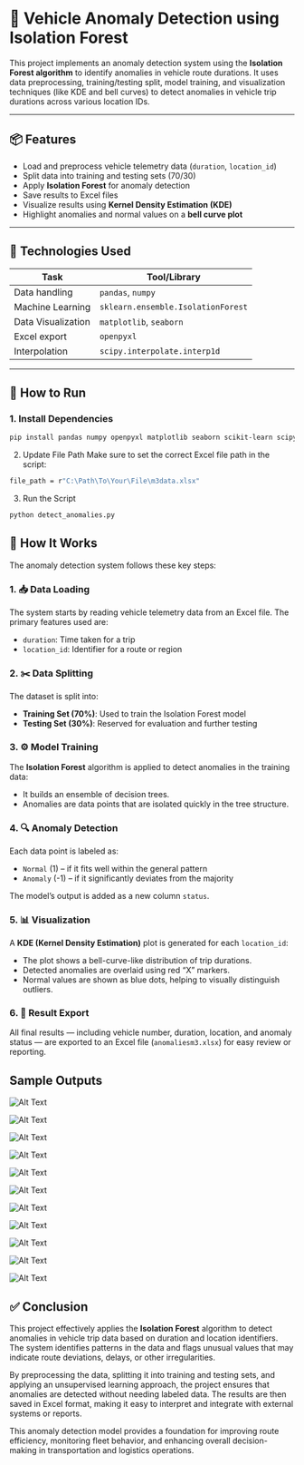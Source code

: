 # 🚗 Vehicle Anomaly Detection using Isolation Forest

This project implements an anomaly detection system using the **Isolation Forest algorithm** to identify anomalies in vehicle route durations. It uses data preprocessing, training/testing split, model training, and visualization techniques (like KDE and bell curves) to detect anomalies in vehicle trip durations across various location IDs.

---

## 📦 Features

- Load and preprocess vehicle telemetry data (`duration`, `location_id`)
- Split data into training and testing sets (70/30)
- Apply **Isolation Forest** for anomaly detection
- Save results to Excel files
- Visualize results using **Kernel Density Estimation (KDE)**
- Highlight anomalies and normal values on a **bell curve plot**

---

## 🧠 Technologies Used

| Task                     | Tool/Library         |
|--------------------------|----------------------|
| Data handling            | `pandas`, `numpy`    |
| Machine Learning         | `sklearn.ensemble.IsolationForest` |
| Data Visualization       | `matplotlib`, `seaborn` |
| Excel export             | `openpyxl`           |
| Interpolation            | `scipy.interpolate.interp1d` |

---

## 🚀 How to Run

### 1. Install Dependencies

```bash
pip install pandas numpy openpyxl matplotlib seaborn scikit-learn scipy
```
2. Update File Path
Make sure to set the correct Excel file path in the script:

```bash
file_path = r"C:\Path\To\Your\File\m3data.xlsx"
```
3. Run the Script
```bash
python detect_anomalies.py
```
## 🧠 How It Works

The anomaly detection system follows these key steps:

### 1. 📥 Data Loading
The system starts by reading vehicle telemetry data from an Excel file. The primary features used are:
- `duration`: Time taken for a trip
- `location_id`: Identifier for a route or region

### 2. ✂️ Data Splitting
The dataset is split into:
- **Training Set (70%)**: Used to train the Isolation Forest model
- **Testing Set (30%)**: Reserved for evaluation and further testing

### 3. ⚙️ Model Training
The **Isolation Forest** algorithm is applied to detect anomalies in the training data:
- It builds an ensemble of decision trees.
- Anomalies are data points that are isolated quickly in the tree structure.

### 4. 🔍 Anomaly Detection
Each data point is labeled as:
- `Normal` (1) – if it fits well within the general pattern
- `Anomaly` (-1) – if it significantly deviates from the majority

The model’s output is added as a new column `status`.

### 5. 📊 Visualization
A **KDE (Kernel Density Estimation)** plot is generated for each `location_id`:
- The plot shows a bell-curve-like distribution of trip durations.
- Detected anomalies are overlaid using red “X” markers.
- Normal values are shown as blue dots, helping to visually distinguish outliers.

### 6. 💾 Result Export
All final results — including vehicle number, duration, location, and anomaly status — are exported to an Excel file (`anomaliesm3.xlsx`) for easy review or reporting.

## Sample Outputs

![Alt Text](https://github.com/VinothaRamkumar27/Real-Time-Vehicle-Route-Deviation-Detection-Using-Isolation-Forest/blob/249b36f8d37315bb07f691f3cddd0c7db5e36719/Real-Time-Vehicle-Route-Deviation-Detection-Using-Isolation-For/Sample%20outputs/999f264c-2879-40b5-ae32-5558eb96b7b0.png)

![Alt Text](https://github.com/VinothaRamkumar27/Real-Time-Vehicle-Route-Deviation-Detection-Using-Isolation-Forest/blob/249b36f8d37315bb07f691f3cddd0c7db5e36719/Real-Time-Vehicle-Route-Deviation-Detection-Using-Isolation-For/Sample%20outputs/fc08736f-cfe2-4525-815f-d3ee15307e69.png)

![Alt Text](https://github.com/VinothaRamkumar27/Real-Time-Vehicle-Route-Deviation-Detection-Using-Isolation-Forest/blob/249b36f8d37315bb07f691f3cddd0c7db5e36719/Real-Time-Vehicle-Route-Deviation-Detection-Using-Isolation-For/Sample%20outputs/7beceeb5-a07a-41ef-a177-c4a05a4c3dcd.png)

![Alt Text](https://github.com/VinothaRamkumar27/Real-Time-Vehicle-Route-Deviation-Detection-Using-Isolation-Forest/blob/249b36f8d37315bb07f691f3cddd0c7db5e36719/Real-Time-Vehicle-Route-Deviation-Detection-Using-Isolation-For/Sample%20outputs/2b44e4c9-9295-4533-a156-ecd76d36e072.png)

![Alt Text](https://github.com/VinothaRamkumar27/Real-Time-Vehicle-Route-Deviation-Detection-Using-Isolation-Forest/blob/249b36f8d37315bb07f691f3cddd0c7db5e36719/Real-Time-Vehicle-Route-Deviation-Detection-Using-Isolation-For/Sample%20outputs/4ee18063-1952-496c-a1de-8e9222127da3.png)

![Alt Text](https://github.com/VinothaRamkumar27/Real-Time-Vehicle-Route-Deviation-Detection-Using-Isolation-Forest/blob/249b36f8d37315bb07f691f3cddd0c7db5e36719/Real-Time-Vehicle-Route-Deviation-Detection-Using-Isolation-For/Sample%20outputs/4f29fb47-7820-4a2f-b16d-57655ec7b693.png)

![Alt Text](https://github.com/VinothaRamkumar27/Real-Time-Vehicle-Route-Deviation-Detection-Using-Isolation-Forest/blob/249b36f8d37315bb07f691f3cddd0c7db5e36719/Real-Time-Vehicle-Route-Deviation-Detection-Using-Isolation-For/Sample%20outputs/6e0511a2-a069-4313-805b-8c025052ee8b.png)

![Alt Text](https://github.com/VinothaRamkumar27/Real-Time-Vehicle-Route-Deviation-Detection-Using-Isolation-Forest/blob/249b36f8d37315bb07f691f3cddd0c7db5e36719/Real-Time-Vehicle-Route-Deviation-Detection-Using-Isolation-For/Sample%20outputs/8397646e-ebd2-4544-a039-b5f04c8cbaae.png)

![Alt Text](https://github.com/VinothaRamkumar27/Real-Time-Vehicle-Route-Deviation-Detection-Using-Isolation-Forest/blob/249b36f8d37315bb07f691f3cddd0c7db5e36719/Real-Time-Vehicle-Route-Deviation-Detection-Using-Isolation-For/Sample%20outputs/9037ba7e-e396-4b78-8e38-a34d392b3694.png)

![Alt Text](https://github.com/VinothaRamkumar27/Real-Time-Vehicle-Route-Deviation-Detection-Using-Isolation-Forest/blob/249b36f8d37315bb07f691f3cddd0c7db5e36719/Real-Time-Vehicle-Route-Deviation-Detection-Using-Isolation-For/Sample%20outputs/b3d25473-a359-440a-bed2-25694bb5868b.png)

![Alt Text](https://github.com/VinothaRamkumar27/Real-Time-Vehicle-Route-Deviation-Detection-Using-Isolation-Forest/blob/249b36f8d37315bb07f691f3cddd0c7db5e36719/Real-Time-Vehicle-Route-Deviation-Detection-Using-Isolation-For/Sample%20outputs/fa792d12-6c50-45d5-a1e9-a45e089d7a6d.png)

## ✅ Conclusion

This project effectively applies the **Isolation Forest** algorithm to detect anomalies in vehicle trip data based on duration and location identifiers. The system identifies patterns in the data and flags unusual values that may indicate route deviations, delays, or other irregularities.

By preprocessing the data, splitting it into training and testing sets, and applying an unsupervised learning approach, the project ensures that anomalies are detected without needing labeled data. The results are then saved in Excel format, making it easy to interpret and integrate with external systems or reports.

This anomaly detection model provides a foundation for improving route efficiency, monitoring fleet behavior, and enhancing overall decision-making in transportation and logistics operations.




